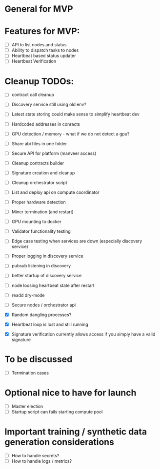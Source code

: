
# General for MVP

# Features for MVP:
- [ ] API to list nodes and status
- [ ] Ability to dispatch tasks to nodes
- [ ] Heartbeat based status updater
- [ ] Heartbeat Verification 

# Cleanup TODOs:
- [ ] contract call cleanup
- [ ] Discovery service still using old env?
- [ ] Latest state storing could make sense to simplify heartbeat dev 
- [ ] Hardcoded addresses in conracts
- [ ] GPU detection / memory - what if we do not detect a gpu?
- [ ] Share abi files in one folder
- [ ] Secure API for platform (manveer access)
- [ ] Cleanup contracts builder
- [ ] Signature creation and cleanup
- [ ] Cleanup orchestrator script
- [ ] List and deploy api on compute coordinator
- [ ] Proper hardware detection
- [ ] Miner termination (and restart)
- [ ] GPU mounting to docker
- [ ] Validator functionality testing
- [ ] Edge case testing when services are down (especially discovery service)
- [ ] Proper logging in discovery service
- [ ] pubsub listening in discovery
- [ ] better startup of discovery service
- [ ] node loosing heartbeat state after restart 
- [ ] readd dry-mode
- [ ] Secure nodes / orchestrator api

- [x] Random dangling processes?
- [x] Heartbeat loop is lost and still running
- [x] Signature verification currently allows access if you simply have a valid signature

# To be discussed
- [ ] Termination cases

# Optional nice to have for launch 
- [ ] Master election 
- [ ] Startup script can fails starting compute pool 
# Important training / synthetic data generation considerations
- [ ] How to handle secrets?
- [ ] How to handle logs / metrics?